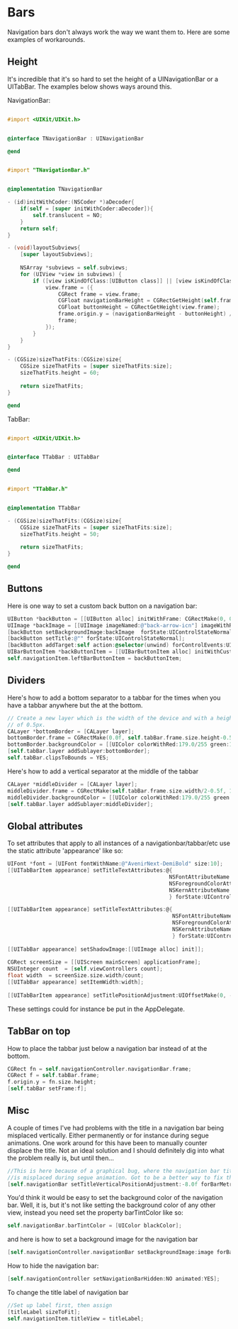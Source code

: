 Bars
====

Navigation bars don't always work the way we want them to. Here are some examples of workarounds.

Height
------
It's incredible that it's so hard to set the height of a UINavigationBar or a UITabBar. The examples below shows ways around this.

NavigationBar:
```objective-c

#import <UIKit/UIKit.h>


@interface TNavigationBar : UINavigationBar

@end

```
```objective-c

#import "TNavigationBar.h"


@implementation TNavigationBar

- (id)initWithCoder:(NSCoder *)aDecoder{
    if(self = [super initWithCoder:aDecoder]){
        self.translucent = NO;
    }
    return self;
}

- (void)layoutSubviews{
    [super layoutSubviews];
    
    NSArray *subviews = self.subviews;
    for (UIView *view in subviews) {
        if ([view isKindOfClass:[UIButton class]] || [view isKindOfClass:[UILabel class]]) {
            view.frame = ({
                CGRect frame = view.frame;
                CGFloat navigationBarHeight = CGRectGetHeight(self.frame);
                CGFloat buttonHeight = CGRectGetHeight(view.frame);
                frame.origin.y = (navigationBarHeight - buttonHeight) / 2.0f;
                frame;
            });
        }
    }
}

- (CGSize)sizeThatFits:(CGSize)size{
    CGSize sizeThatFits = [super sizeThatFits:size];
    sizeThatFits.height = 60;
    
    return sizeThatFits;
}

@end
```

TabBar:
```objective-c

#import <UIKit/UIKit.h>


@interface TTabBar : UITabBar

@end

```
```objective-c

#import "TTabBar.h"


@implementation TTabBar

- (CGSize)sizeThatFits:(CGSize)size{
    CGSize sizeThatFits = [super sizeThatFits:size];
    sizeThatFits.height = 50;
    
    return sizeThatFits;
}

@end

```

Buttons
-------
Here is one way to set a custom back button on a navigation bar:
```objective-c
UIButton *backButton = [[UIButton alloc] initWithFrame: CGRectMake(0, 0, 20.0f, 16.0f)];
UIImage *backImage = [[UIImage imageNamed:@"back-arrow-icn"] imageWithRenderingMode:UIImageRenderingModeAlwaysTemplate];
[backButton setBackgroundImage:backImage  forState:UIControlStateNormal];
[backButton setTitle:@"" forState:UIControlStateNormal];
[backButton addTarget:self action:@selector(unwind) forControlEvents:UIControlEventTouchUpInside];
UIBarButtonItem *backButtonItem = [[UIBarButtonItem alloc] initWithCustomView:backButton];  
self.navigationItem.leftBarButtonItem = backButtonItem;
```

Dividers
--------
Here's how to add a bottom separator to a tabbar for the times when you have a tabbar anywhere but the at the bottom.
```objective-c
// Create a new layer which is the width of the device and with a heigh
// of 0.5px.
CALayer *bottomBorder = [CALayer layer];
bottomBorder.frame = CGRectMake(0.0f, self.tabBar.frame.size.height-0.5f, self.view.frame.size.width, 0.5f);
bottomBorder.backgroundColor = [[UIColor colorWithRed:179.0/255 green:179.0/255 blue:179.0/255 alpha:0.6] CGColor];
[self.tabBar.layer addSublayer:bottomBorder];
self.tabBar.clipsToBounds = YES;
```

Here's how to add a vertical separator at the middle of the tabbar
```objective-c
CALayer *middleDivider = [CALayer layer];
middleDivider.frame = CGRectMake(self.tabBar.frame.size.width/2-0.5f, 10, 1.0f, self.tabBar.frame.size.height-20);
middleDivider.backgroundColor = [[UIColor colorWithRed:179.0/255 green:179.0/255 blue:179.0/255 alpha:0.25] CGColor];
[self.tabBar.layer addSublayer:middleDivider];
```

Global attributes
-----------------
To set attributes that apply to all instances of a navigationbar/tabbar/etc use the static attribute 'appearance' like so:
```objective-c
UIFont *font = [UIFont fontWithName:@"AvenirNext-DemiBold" size:10];
[[UITabBarItem appearance] setTitleTextAttributes:@{
                                                   NSFontAttributeName : font,
                                                   NSForegroundColorAttributeName : [UIColor blackColor],
                                                   NSKernAttributeName : @(1.0f)
                                                   } forState:UIControlStateNormal];

[[UITabBarItem appearance] setTitleTextAttributes:@{
                                                    NSFontAttributeName : font,
                                                    NSForegroundColorAttributeName : self.podcast.color,
                                                    NSKernAttributeName : @(1.0f)
                                                    } forState:UIControlStateSelected];
    
[[UITabBar appearance] setShadowImage:[[UIImage alloc] init]];
    
CGRect screenSize = [[UIScreen mainScreen] applicationFrame];
NSUInteger count  = [self.viewControllers count];
float width  = screenSize.size.width/count;
[[UITabBar appearance] setItemWidth:width];
    
[[UITabBarItem appearance] setTitlePositionAdjustment:UIOffsetMake(0, -15)];
```
These settings could for instance be put in the AppDelegate.

TabBar on top
-------------
How to place the tabbar just below a navigation bar instead of at the bottom.
```objective-c
CGRect fn = self.navigationController.navigationBar.frame;
CGRect f = self.tabBar.frame;
f.origin.y = fn.size.height;
[self.tabBar setFrame:f];
```

Misc
----
A couple of times I've had problems with the title in a navigation bar being misplaced vertically. Either permanently or for instance during segue animations. One work around for this have been to manually counter displace the title. Not an ideal solution and I should definitely dig into what the problem really is, but until then...
```objective-c
//This is here because of a graphical bug, where the navigation bar title
//is misplaced during segue animation. Got to be a better way to fix this..
[self.navigationBar setTitleVerticalPositionAdjustment:-8.0f forBarMetrics:UIBarMetricsDefault];
```

You'd think it would be easy to set the background color of the navigation bar. Well, it is, but it's not like setting the background color of any other view, instead you need set the property barTintColor like so:
```objective-c
self.navigationBar.barTintColor = [UIColor blackColor];
```
and here is how to set a background image for the navigation bar
```objective-c
[self.navigationController.navigationBar setBackgroundImage:image forBarMetrics:UIBarMetricsDefault];
```
How to hide the navigation bar:
```objective-c
[self.navigationController setNavigationBarHidden:NO animated:YES];
```
To change the title label of navigation bar
```objective-c
//Set up label first, then assign
[titleLabel sizeToFit];
self.navigationItem.titleView = titleLabel;
```
